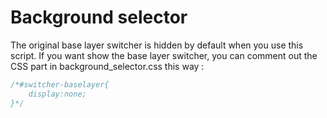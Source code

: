 Background selector
===================

The original base layer switcher is hidden by default when you use this script.
If you want show the base layer switcher, you can comment out the CSS part in background_selector.css this way :

```css
/*#switcher-baselayer{
    display:none;
}*/
```
